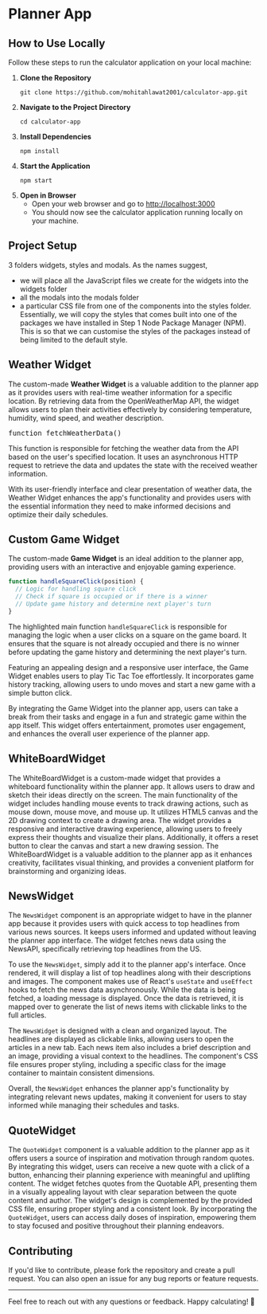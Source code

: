 # Planner App

## How to Use Locally

Follow these steps to run the calculator application on your local machine:

1. **Clone the Repository**
   ```
   git clone https://github.com/mohitahlawat2001/calculator-app.git
   ```
2. **Navigate to the Project Directory**
   ```
   cd calculator-app
   ```
3. **Install Dependencies**
   ```
   npm install
   ```
4. **Start the Application**
   ```
   npm start
   ```
5. **Open in Browser**
   - Open your web browser and go to [http://localhost:3000](http://localhost:3000)
   - You should now see the calculator application running locally on your machine.

## Project Setup
3 folders widgets, styles and modals. As the names suggest, 
- we will place all the JavaScript files we create for the widgets into the widgets folder
- all the modals into the modals folder
- a particular CSS file from one of the components into the styles folder. Essentially, we will copy the styles that comes built into one of the packages we have installed in Step 1 Node Package Manager (NPM). This is so that we can customise the styles of the packages instead of being limited to the default style.


## Weather Widget

The custom-made **Weather Widget** is a valuable addition to the planner app as it provides users with real-time weather information for a specific location. By retrieving data from the OpenWeatherMap API, the widget allows users to plan their activities effectively by considering temperature, humidity, wind speed, and weather description.

<kbd>function fetchWeatherData()</kbd>

This function is responsible for fetching the weather data from the API based on the user's specified location. It uses an asynchronous HTTP request to retrieve the data and updates the state with the received weather information.

With its user-friendly interface and clear presentation of weather data, the Weather Widget enhances the app's functionality and provides users with the essential information they need to make informed decisions and optimize their daily schedules.


## Custom Game Widget

The custom-made **Game Widget** is an ideal addition to the planner app, providing users with an interactive and enjoyable gaming experience. 

```javascript
function handleSquareClick(position) {
  // Logic for handling square click
  // Check if square is occupied or if there is a winner
  // Update game history and determine next player's turn
}
```

The highlighted main function `handleSquareClick` is responsible for managing the logic when a user clicks on a square on the game board. It ensures that the square is not already occupied and there is no winner before updating the game history and determining the next player's turn.

Featuring an appealing design and a responsive user interface, the Game Widget enables users to play Tic Tac Toe effortlessly. It incorporates game history tracking, allowing users to undo moves and start a new game with a simple button click.

By integrating the Game Widget into the planner app, users can take a break from their tasks and engage in a fun and strategic game within the app itself. This widget offers entertainment, promotes user engagement, and enhances the overall user experience of the planner app.


## WhiteBoardWidget

The WhiteBoardWidget is a custom-made widget that provides a whiteboard functionality within the planner app. It allows users to draw and sketch their ideas directly on the screen. The main functionality of the widget includes handling mouse events to track drawing actions, such as mouse down, mouse move, and mouse up. It utilizes HTML5 canvas and the 2D drawing context to create a drawing area. The widget provides a responsive and interactive drawing experience, allowing users to freely express their thoughts and visualize their plans. Additionally, it offers a reset button to clear the canvas and start a new drawing session. The WhiteBoardWidget is a valuable addition to the planner app as it enhances creativity, facilitates visual thinking, and provides a convenient platform for brainstorming and organizing ideas.


## NewsWidget


The `NewsWidget` component is an appropriate widget to have in the planner app because it provides users with quick access to top headlines from various news sources. It keeps users informed and updated without leaving the planner app interface. The widget fetches news data using the NewsAPI, specifically retrieving top headlines from the US.

To use the `NewsWidget`, simply add it to the planner app's interface. Once rendered, it will display a list of top headlines along with their descriptions and images. The component makes use of React's `useState` and `useEffect` hooks to fetch the news data asynchronously. While the data is being fetched, a loading message is displayed. Once the data is retrieved, it is mapped over to generate the list of news items with clickable links to the full articles.

The `NewsWidget` is designed with a clean and organized layout. The headlines are displayed as clickable links, allowing users to open the articles in a new tab. Each news item also includes a brief description and an image, providing a visual context to the headlines. The component's CSS file ensures proper styling, including a specific class for the image container to maintain consistent dimensions.

Overall, the `NewsWidget` enhances the planner app's functionality by integrating relevant news updates, making it convenient for users to stay informed while managing their schedules and tasks.


## QuoteWidget


The `QuoteWidget` component is a valuable addition to the planner app as it offers users a source of inspiration and motivation through random quotes. By integrating this widget, users can receive a new quote with a click of a button, enhancing their planning experience with meaningful and uplifting content. The widget fetches quotes from the Quotable API, presenting them in a visually appealing layout with clear separation between the quote content and author. The widget's design is complemented by the provided CSS file, ensuring proper styling and a consistent look. By incorporating the `QuoteWidget`, users can access daily doses of inspiration, empowering them to stay focused and positive throughout their planning endeavors.



## Contributing

If you'd like to contribute, please fork the repository and create a pull request. You can also open an issue for any bug reports or feature requests.

---

Feel free to reach out with any questions or feedback. Happy calculating! 🧮

